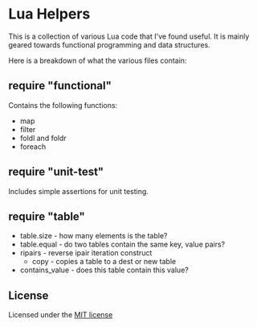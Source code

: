 # Lua Helpers

This is a collection of various Lua code that I've found useful.  It is mainly
geared towards functional programming and data structures.

Here is a breakdown of what the various files contain:

## require "functional"

Contains the following functions:

  * map
  * filter
  * foldl and foldr
  * foreach

## require "unit-test"

Includes simple assertions for unit testing.

## require "table"

  * table.size - how many elements is the table?
  * table.equal - do two tables contain the same key, value pairs?
  * ripairs - reverse ipair iteration construct
	* copy - copies a table to a dest or new table
  * contains_value - does this table contain this value?

## License

Licensed under the [MIT license](http://www.opensource.org/licenses/mit-license.php)